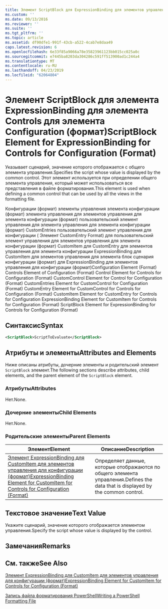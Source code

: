 ```yaml
---
title: Элемент ScriptBlock для ExpressionBinding для элементов управления для конфигурации (формат) | Документация Майкрософт
ms.custom: ''
ms.date: 09/13/2016
ms.reviewer: ''
ms.suite: ''
ms.tgt_pltfrm: ''
ms.topic: article
ms.assetid: df90dfe1-991f-43cb-a522-4cab7e8daa49
caps.latest.revision: 6
ms.openlocfilehash: 6e33f85a9066a78e35823961123bb015cc025a0c
ms.sourcegitcommit: e7445ba8203da304286c591ff513900ad1c244a4
ms.translationtype: MT
ms.contentlocale: ru-RU
ms.lasthandoff: 04/23/2019
ms.locfileid: "62064804"
---
```

# <a name="scriptblock-element-for-expressionbinding-for-controls-for-configuration-format"></a><span data-ttu-id="94381-102">Элемент ScriptBlock для элемента ExpressionBinding для элемента Controls для элемента Configuration (формат)</span><span class="sxs-lookup"><span data-stu-id="94381-102">ScriptBlock Element for ExpressionBinding for Controls for Configuration (Format)</span></span>

<span data-ttu-id="94381-103">Указывает сценарий, значение которого отображается с общего элемента управления.</span><span class="sxs-lookup"><span data-stu-id="94381-103">Specifies the script whose value is displayed by the common control.</span></span> <span data-ttu-id="94381-104">Этот элемент используется при определении общего элемента управления, который может использоваться все представления в файле форматирования.</span><span class="sxs-lookup"><span data-stu-id="94381-104">This element is used when defining a common control that can be used by all the views in the formatting file.</span></span>

<span data-ttu-id="94381-105">Конфигурации (формат) элементы управления элемента конфигурации (формат) элемента управления для элементов управления для элемента конфигурации (формат) пользовательский элемент управления для элемента управления для элемента конфигурации (формат) CustomEntries пользовательский элемент управления для конфигурации ( Элемент CustomEntry Format) для пользовательский элемент управления для элементов управления для элемента конфигурации (формат) CustomItem для CustomEntry для элементов управления для элемента конфигурации ExpressionBinding для CustomItem для элементов управления для элемента блок сценария конфигурации (формат) для ExpressionBinding для элементов управления для конфигурации (формат)</span><span class="sxs-lookup"><span data-stu-id="94381-105">Configuration Element (Format) Controls Element of Configuration (Format) Control Element for Controls for Configuration (Format) CustomControl Element for Control for Configuration (Format) CustomEntries Element for CustomControl for Configuration (Format) CustomEntry Element for CustomControl for Controls for Configuration (Format) CustomItem Element for CustomEntry for Controls for Configuration ExpressionBinding Element for CustomItem for Controls for Configuration (Format) ScriptBlock Element for ExpressionBinding for Controls for Configuration (Format)</span></span>

## <a name="syntax"></a><span data-ttu-id="94381-106">Синтаксис</span><span class="sxs-lookup"><span data-stu-id="94381-106">Syntax</span></span>

```xml
<ScriptBlock>ScriptToEvaluate</ScriptBlock>
```

## <a name="attributes-and-elements"></a><span data-ttu-id="94381-107">Атрибуты и элементы</span><span class="sxs-lookup"><span data-stu-id="94381-107">Attributes and Elements</span></span>

<span data-ttu-id="94381-108">Ниже описаны атрибуты, дочерние элементы и родительский элемент `ScriptBlock` элемент.</span><span class="sxs-lookup"><span data-stu-id="94381-108">The following sections describe attributes, child elements, and the parent element of the `ScriptBlock` element.</span></span>

### <a name="attributes"></a><span data-ttu-id="94381-109">Атрибуты</span><span class="sxs-lookup"><span data-stu-id="94381-109">Attributes</span></span>

<span data-ttu-id="94381-110">Нет.</span><span class="sxs-lookup"><span data-stu-id="94381-110">None.</span></span>

### <a name="child-elements"></a><span data-ttu-id="94381-111">Дочерние элементы</span><span class="sxs-lookup"><span data-stu-id="94381-111">Child Elements</span></span>

<span data-ttu-id="94381-112">Нет.</span><span class="sxs-lookup"><span data-stu-id="94381-112">None.</span></span>

### <a name="parent-elements"></a><span data-ttu-id="94381-113">Родительские элементы</span><span class="sxs-lookup"><span data-stu-id="94381-113">Parent Elements</span></span>

|<span data-ttu-id="94381-114">Элемент</span><span class="sxs-lookup"><span data-stu-id="94381-114">Element</span></span>|<span data-ttu-id="94381-115">Описание</span><span class="sxs-lookup"><span data-stu-id="94381-115">Description</span></span>|
|-------------|-----------------|
|[<span data-ttu-id="94381-116">Элемент ExpressionBinding для CustomItem для элементов управления для конфигурации (формат)</span><span class="sxs-lookup"><span data-stu-id="94381-116">ExpressionBinding Element for CustomItem for Controls for Configuration (Format)</span></span>](./expressionbinding-element-for-customitem-for-controls-for-configuration-format.md)|<span data-ttu-id="94381-117">Определяет данные, которые отображаются по общего элемента управления.</span><span class="sxs-lookup"><span data-stu-id="94381-117">Defines the data that is displayed by the common control.</span></span>|

## <a name="text-value"></a><span data-ttu-id="94381-118">Текстовое значение</span><span class="sxs-lookup"><span data-stu-id="94381-118">Text Value</span></span>

<span data-ttu-id="94381-119">Укажите сценарий, значение которого отображается элементом управления.</span><span class="sxs-lookup"><span data-stu-id="94381-119">Specify the script whose value is displayed by the control.</span></span>

## <a name="remarks"></a><span data-ttu-id="94381-120">Замечания</span><span class="sxs-lookup"><span data-stu-id="94381-120">Remarks</span></span>

## <a name="see-also"></a><span data-ttu-id="94381-121">См. также</span><span class="sxs-lookup"><span data-stu-id="94381-121">See Also</span></span>

[<span data-ttu-id="94381-122">Элемент ExpressionBinding для CustomItem для элементов управления для конфигурации (формат)</span><span class="sxs-lookup"><span data-stu-id="94381-122">ExpressionBinding Element for CustomItem for Controls for Configuration (Format)</span></span>](./expressionbinding-element-for-customitem-for-controls-for-configuration-format.md)

[<span data-ttu-id="94381-123">Запись файла форматирования PowerShell</span><span class="sxs-lookup"><span data-stu-id="94381-123">Writing a PowerShell Formatting File</span></span>](./writing-a-powershell-formatting-file.md)
